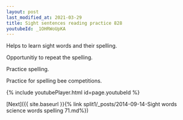 ```yaml
---
layout: post
last_modified_at: 2021-03-29
title: Sight sentences reading practice 828
youtubeId: _1OHRWoUpKA
---
```

 
 
Helps to learn sight words and their spelling.

Opportunitiy to repeat the spelling. 

Practice spelling. 
 
Practice for spelling bee competitions. 
 
{% include youtubePlayer.html id=page.youtubeId %}
 
 

[Next]({{ site.baseurl }}{% link  split1/_posts/2014-09-14-Sight words science words spelling 71.md%})
 
